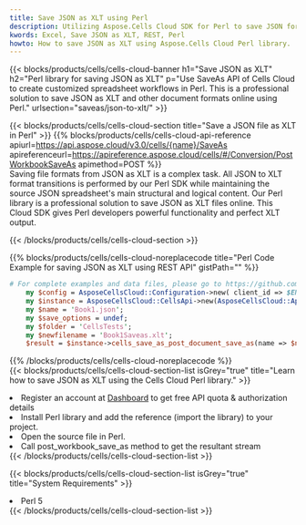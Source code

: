 ```yaml
---
title: Save JSON as XLT using Perl 
description: Utilizing Aspose.Cells Cloud SDK for Perl to save JSON format file as XLT format file. 
kwords: Excel, Save JSON as XLT, REST, Perl
howto: How to save JSON as XLT using Aspose.Cells Cloud Perl library.
---
```



{{< blocks/products/cells/cells-cloud-banner h1="Save JSON as XLT" h2="Perl library for saving JSON as XLT" p="Use SaveAs API of Cells Cloud to create customized spreadsheet workflows in Perl. This is a professional solution to save JSON as XLT and other document formats online using Perl." urlsection="saveas/json-to-xlt/" >}}

{{< blocks/products/cells/cells-cloud-section  title="Save a JSON file as XLT in Perl" >}}
{{% blocks/products/cells/cells-cloud-api-reference  apiurl=https://api.aspose.cloud/v3.0/cells/{name}/SaveAs  apireferenceurl=https://apireference.aspose.cloud/cells/#/Conversion/PostWorkbookSaveAs  apimethod=POST %}}
<br/>
Saving file formats from JSON as XLT is a complex task. All JSON to XLT format transitions is performed by our Perl SDK while maintaining the source JSON spreadsheet's main structural and logical content. Our Perl library is a professional solution to save JSON as XLT files online. This Cloud SDK gives Perl developers powerful functionality and perfect XLT output.

{{< /blocks/products/cells/cells-cloud-section >}}

{{% blocks/products/cells/cells-cloud-noreplacecode title="Perl Code Example for saving JSON as XLT using REST API" gistPath="" %}}
  
```perl
# For complete examples and data files, please go to https://github.com/aspose-cells-cloud/aspose-cells-cloud-perl/
    my $config = AsposeCellsCloud::Configuration->new( client_id => $ENV{'ProductClientId'}, client_secret => $ENV{'ProductClientSecret'});
    my $instance = AsposeCellsCloud::CellsApi->new(AsposeCellsCloud::ApiClient->new( $config));
    my $name = 'Book1.json';
    my $save_options = undef;
    my $folder = 'CellsTests';
    my $newfilename = 'Book1Saveas.xlt';
    $result = $instance->cells_save_as_post_document_save_as(name => $name,save_options => $save_options, newfilename => $newfilename, folder => $folder);
```
  
{{% /blocks/products/cells/cells-cloud-noreplacecode  %}}
<br/>
{{< blocks/products/cells/cells-cloud-section-list isGrey="true"  title="Learn how to save JSON as XLT using the Cells Cloud Perl library." >}}
<li>Register an account at <a href="https://dashboard.aspose.cloud/">Dashboard</a> to get free API quota & authorization details</li>
<li>Install Perl library and add the reference (import the library) to your project.</li>
<li>Open the source file in Perl.</li>
<li>Call post_workbook_save_as method to get the resultant stream</li>
{{< /blocks/products/cells/cells-cloud-section-list >}}

{{< blocks/products/cells/cells-cloud-section-list isGrey="true"  title="System Requirements" >}}
<li>Perl 5</li>
{{< /blocks/products/cells/cells-cloud-section-list >}}
